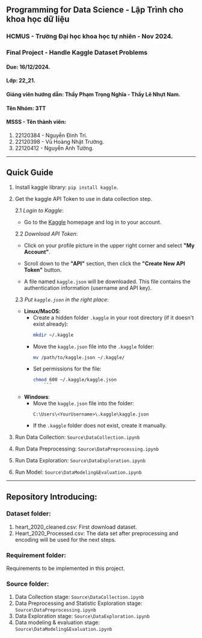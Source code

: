 ## **Programming for Data Science - Lập Trình cho khoa học dữ liệu**
### **HCMUS - Trường Đại học khoa học tự nhiên - Nov 2024.**
### **Final Project - Handle Kaggle Dataset Problems**
#### **Due:** 16/12/2024.
#### **Lớp:** 22_21.
#### **Giảng viên hướng dẫn:** Thầy Phạm Trọng Nghĩa - Thầy Lê Nhựt Nam.
#### **Tên Nhóm:** 3TT
#### **MSSS - Tên thành viên:**
1. 22120384 - Nguyễn Đình Trí.
2. 22120398 - Vũ Hoàng Nhật Trường.
3. 22120412 - Nguyễn Anh Tường.
 
---

## Quick Guide
1. Install kaggle library: `pip install kaggle`.
2. Get the kaggle API Token to use in data collection step.

   2.1 *Login to Kaggle*:

   - Go to the [Kaggle](https://www.kaggle.com/) homepage and log in to your account.

   2.2 *Download API Token*:

   - Click on your profile picture in the upper right corner and select **"My Account"**.

   - Scroll down to the **"API"** section, then click the **"Create New API Token"** button.

   - A file named `kaggle.json` will be downloaded. This file contains the authentication information (username and API key).

   2.3 *Put `kaggle.json` in the right place*:
    - **Linux/MacOS**:
        - Create a hidden folder `.kaggle` in your root directory (if it doesn't exist already):
           ```bash
           mkdir ~/.kaggle
           ```
      - Move the `kaggle.json` file into the `.kaggle` folder:
           ```bash
           mv /path/to/kaggle.json ~/.kaggle/
           ```
      - Set permissions for the file:
           ```bash
           chmod 600 ~/.kaggle/kaggle.json
               ```
   - **Windows**:
     - Move the `kaggle.json` file into the folder:
       ```
       C:\Users\<YourUsername>\.kaggle\kaggle.json
       ```
     - If the `.kaggle` folder does not exist, create it manually.

3. Run Data Collection: `Source\DataCollection.ipynb`
4. Run Data Preprocessing: `Source\DataPreprocessing.ipynb`
5. Run Data Exploration: `Source\DataExploration.ipynb`
6. Run Model: `Source\DataModeling&Evaluation.ipynb`

---

## Repository Introducing:

### **Dataset folder:**
1. heart_2020_cleaned.csv: First download dataset.
2. Heart_2020_Processed.csv: The data set after preprocessing and encoding will be used for the next steps.
### **Requirement folder:**
  Requirements to be implemented in this project.
### **Source folder:** 
1. Data Collection stage: `Source\DataCollection.ipynb`
2. Data Preprocessing and Statistic Exploration stage: `Source\DataPreprocessing.ipynb`
3. Data Exploration stage: `Source\DataExploration.ipynb`
4. Data modeling & evaluation stage: `Source\DataModeling&Evaluation.ipynb`
